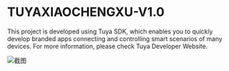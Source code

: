 # TUYAXIAOCHENGXU-V1.0
This project is developed using Tuya SDK, which enables you to quickly develop branded apps connecting and controlling smart scenarios of many devices. For more information, please check Tuya Developer Website.

![截图](https://user-images.githubusercontent.com/82811682/115413407-b8a24a80-a227-11eb-8a1e-998a4e4e33fe.jpg)
